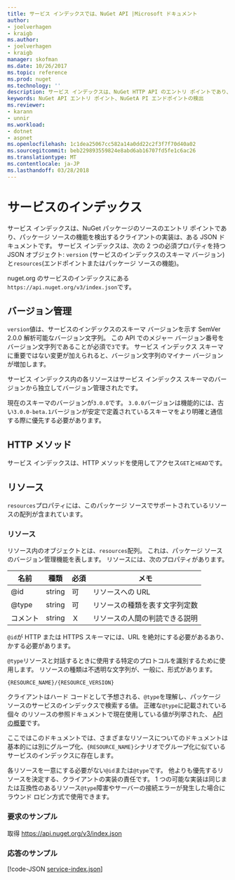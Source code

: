 ```yaml
---
title: サービス インデックスでは、NuGet API |Microsoft ドキュメント
author:
- joelverhagen
- kraigb
ms.author:
- joelverhagen
- kraigb
manager: skofman
ms.date: 10/26/2017
ms.topic: reference
ms.prod: nuget
ms.technology: ''
description: サービス インデックスは、NuGet HTTP API のエントリ ポイントであり、サーバーの機能を列挙します。
keywords: NuGet API エントリ ポイント、NuGetA PI エンドポイントの検出
ms.reviewer:
- karann
- unnir
ms.workload:
- dotnet
- aspnet
ms.openlocfilehash: 1c1dea25067cc582a14a0dd22c2f3f7f70d40a02
ms.sourcegitcommit: beb229893559824e8abd6ab16707fd5fe1c6ac26
ms.translationtype: MT
ms.contentlocale: ja-JP
ms.lasthandoff: 03/28/2018
---
```

# <a name="service-index"></a>サービスのインデックス

サービス インデックスは、NuGet パッケージのソースのエントリ ポイントであり、パッケージ ソースの機能を検出するクライアントの実装は、ある JSON ドキュメントです。 サービス インデックスは、次の 2 つの必須プロパティを持つ JSON オブジェクト: `version` (サービスのインデックスのスキーマ バージョン) と`resources`(エンドポイントまたはパッケージ ソースの機能)。

nuget.org のサービスのインデックスにある`https://api.nuget.org/v3/index.json`です。

## <a name="versioning"></a>バージョン管理

`version`値は、サービスのインデックスのスキーマ バージョンを示す SemVer 2.0.0 解析可能なバージョン文字列。 この API でのメジャー バージョン番号をバージョン文字列であることが必須で`3`です。 サービス インデックス スキーマに重要ではない変更が加えられると、バージョン文字列のマイナー バージョンが増加します。

サービス インデックス内の各リソースはサービス インデックス スキーマのバージョンから独立してバージョン管理されたです。

現在のスキーマのバージョンが`3.0.0`です。 `3.0.0`バージョンは機能的には、古い`3.0.0-beta.1`バージョンが安定で定義されているスキーマをより明確と通信する際に優先する必要があります。

## <a name="http-methods"></a>HTTP メソッド

サービス インデックスは、HTTP メソッドを使用してアクセス`GET`と`HEAD`です。

## <a name="resources"></a>リソース

`resources`プロパティには、このパッケージ ソースでサポートされているリソースの配列が含まれています。

### <a name="resource"></a>リソース

リソース内のオブジェクトとは、`resources`配列。 これは、パッケージ ソースのバージョン管理機能を表します。 リソースには、次のプロパティがあります。

名前          | 種類   | 必須 | メモ
------------- | ------ | -------- | -----
@id           | string | 可      | リソースへの URL
@type         | string | 可      | リソースの種類を表す文字列定数
コメント       | string | Ｘ       | リソースの人間の判読できる説明

`@id`が HTTP または HTTPS スキーマには、URL を絶対にする必要があるあり、かする必要があります。

`@type`リソースと対話するときに使用する特定のプロトコルを識別するために使用します。 リソースの種類は不透明な文字列が、一般に、形式があります。

    {RESOURCE_NAME}/{RESOURCE_VERSION}

クライアントはハード コードとして予想される、`@type`を理解し、パッケージ ソースのサービスのインデックスで検索する値。 正確な`@type`に記載されている個々 のリソースの参照ドキュメントで現在使用している値が列挙された、 [API の概要](overview.md#resources-and-schema)です。

ここではこのドキュメントでは、さまざまなリソースについてのドキュメントは基本的には別にグループ化、`{RESOURCE_NAME}`シナリオでグループ化に似ているサービスのインデックスに存在します。 

各リソースを一意にする必要がない`@id`または`@type`です。 他よりも優先するリソースを決定する、クライアントの実装の責任です。 1 つの可能な実装は同じまたは互換性のあるリソース`@type`障害やサーバーの接続エラーが発生した場合にラウンド ロビン方式で使用できます。

### <a name="sample-request"></a>要求のサンプル

取得 https://api.nuget.org/v3/index.json

### <a name="sample-response"></a>応答のサンプル

[!code-JSON [service-index.json](./_data/service-index.json)]
